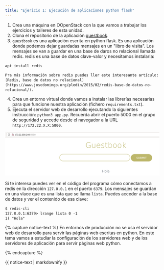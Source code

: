 ```yaml
---
title: "Ejericio 1: Ejecución de aplicaciones python flask"
---
```


1. Crea una máquina en OOpenStack con la que vamos a trabajar los ejercicios y talleres de esta unidad.
2. Clona el repositorio de la aplicación [guestbook](https://github.com/josedom24/guestbook).
3. `guestbook` es una aplicación escrita en python flask. Es una aplicación donde podemos dejar guardadas mensajes en un "libro de visita". Los mensajes se van a guardar en una base de daros no relacional llamada redis. redis es una base de datos clave-valor y necesitamos instalarla:

```
apt install redis
```

	Pra más información sobre redis puedes ller este interesante artículo: [Redis, base de datos no relacional](https://www.josedomingo.org/pledin/2015/02/redis-base-de-datos-no-relacional/).

4. Crea un entorno virtual donde vamos a instalar las librerías necesarias para que funcione nuestra aplicación (fichero `requirements.txt`).
5. Ejecuta el servidor web de desarrollo ejecutando la siguientes instrucción: `python3 app.py`. Recuerda abrir el puerto 5000 en el grupo de seguridad y accede desde el navegador a la URL `http://172.22.X.X:5000`.

![guestbook](img/guestbook.png)

Si te interesa puedes ver en el código del programa cómo conectamos a redis en la dirección `127.0.0.1` en el puerto `6379`. Los mensajes se guardan en una vlace que es una lista que se llama `lista`. Puedes acceder a la base de datos y ver el contenido de esa clave:

```
$ redis-cli 
127.0.0.1:6379> lrange lista 0 -1
1) "Hola"
```

{% capture notice-text %}
En entornos de producción no se usa el servidor web de desarrollo para servir las páginas web escritas en python. En este tema vamos a estudiar la configuración de los servidores web y de los servidores de aplicación para servir páginas web python.

{% endcapture %}<div class="notice--warning">{{ notice-text | markdownify }}</div>





